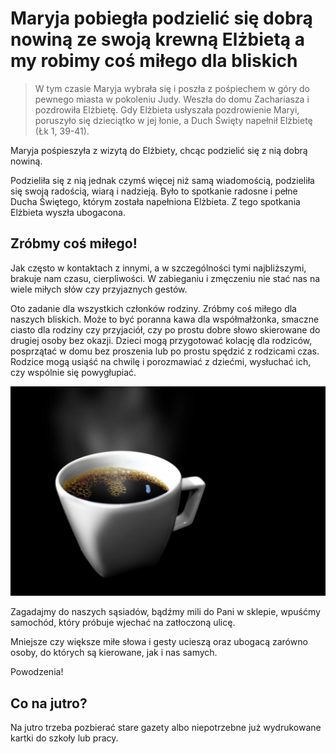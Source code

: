 # Maryja pobiegła podzielić się dobrą nowiną ze swoją krewną Elżbietą a my robimy coś miłego dla bliskich

> W tym czasie Maryja wybrała się i poszła z pośpiechem w góry do pewnego miasta w pokoleniu Judy. Weszła do domu Zachariasza i pozdrowiła Elżbietę. Gdy Elżbieta usłyszała pozdrowienie Maryi, poruszyło się dzieciątko w jej łonie, a Duch Święty napełnił Elżbietę (Łk 1, 39-41).

Maryja pośpieszyła z wizytą do Elżbiety, chcąc podzielić się z nią dobrą nowiną.

Podzieliła się z nią jednak czymś więcej niż samą wiadomością, podzieliła się swoją radością, wiarą i  nadzieją. Było to spotkanie radosne i pełne Ducha Świętego, którym została napełniona Elżbieta. Z tego spotkania Elżbieta wyszła ubogacona.

## Zróbmy coś miłego!

Jak często w kontaktach z innymi, a w szczególności tymi najbliższymi, brakuje nam czasu, cierpliwości. W zabieganiu i zmęczeniu nie stać nas na wiele miłych słów czy przyjaznych gestów.

Oto zadanie dla wszystkich członków rodziny. Zróbmy coś miłego dla naszych bliskich. Może to być poranna kawa dla współmałżonka, smaczne ciasto dla rodziny czy przyjaciół, czy po prostu dobre słowo skierowane do drugiej osoby bez okazji. Dzieci mogą przygotować kolację dla rodziców, posprzątać w domu bez proszenia lub po prostu spędzić z rodzicami czas. Rodzice mogą usiąść na chwilę i porozmawiać z dziećmi, wysłuchać ich, czy wspólnie się powygłupiać.

![Zdjęcie](/img/2020-12-09.jpg)

Zagadajmy do naszych sąsiadów, bądźmy mili do Pani w sklepie, wpuśćmy samochód, który próbuje wjechać na zatłoczoną ulicę.

Mniejsze czy większe miłe słowa i gesty ucieszą oraz ubogacą zarówno osoby, do których są kierowane, jak i nas samych. 

Powodzenia!

## Co na jutro?

Na jutro trzeba pozbierać stare gazety albo niepotrzebne już wydrukowane kartki do szkoły lub pracy.
